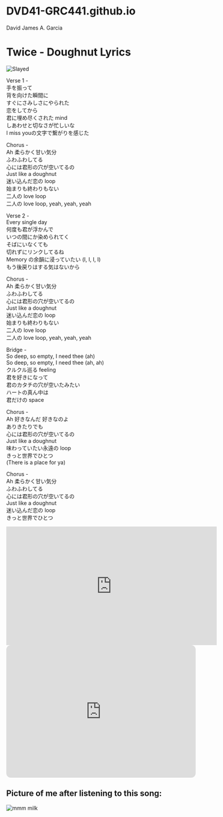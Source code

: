 # DVD41-GRC441.github.io
David James A. Garcia
# Twice - Doughnut Lyrics

![Slayed](https://upload.wikimedia.org/wikipedia/en/thumb/0/03/Twice_-_Doughnut.png/220px-Twice_-_Doughnut.png)

Verse 1 -   
手を振って  
背を向けた瞬間に  
すぐにさみしさにやられた  
恋をしてから  
君に埋め尽くされた mind  
しあわせと切なさが忙しいな  
I miss youの文字で繋がりを感じた 

Chorus -    
Ah 柔らかく甘い気分   
ふわふわしてる   
心には君形の穴が空いてるの   
Just like a doughnut   
迷い込んだ恋の loop   
始まりも終わりもない   
二人の love loop   
二人の love loop, yeah, yeah, yeah   

Verse 2 -    
Every single day   
何度も君が浮かんで   
いつの間にか染められてく   
そばにいなくても   
切れずにリンクしてるね   
Memory の余韻に浸っていたい (I, I, I, I)   
もう後戻りはする気はないから   

Chorus -   
Ah 柔らかく甘い気分   
ふわふわしてる   
心には君形の穴が空いてるの   
Just like a doughnut   
迷い込んだ恋の loop   
始まりも終わりもない   
二人の love loop   
二人の love loop, yeah, yeah, yeah   


Bridge -   
So deep, so empty, I need thee (ah)   
So deep, so empty, I need thee (ah, ah)   
クルクル巡る feeling   
君を好きになって   
君のカタチの穴が空いたみたい   
ハートの真ん中は   
君だけの space   

Chorus -   
Ah 好きなんだ 好きなのよ   
ありきたりでも   
心には君形の穴が空いてるの   
Just like a doughnut   
味わっていたい永遠の loop   
きっと世界でひとつ   
(There is a place for ya)   

Chorus -   
Ah 柔らかく甘い気分   
ふわふわしてる   
心には君形の穴が空いてるの   
Just like a doughnut   
迷い込んだ恋の loop   
きっと世界でひとつ   

<iframe width="560" height="315" src="https://www.youtube-nocookie.com/embed/VcOSUOpACq0?si=d6ymT4HHfZ-P6JwK&amp;controls=0" title="YouTube video player" frameborder="0" allow="accelerometer; autoplay; clipboard-write; encrypted-media; gyroscope; picture-in-picture; web-share" allowfullscreen></iframe>

<iframe style="border-radius:12px" src="https://open.spotify.com/embed/track/6YBcbXDYIITuyCEN2YwGRy?utm_source=generator" width="100%" height="352" frameBorder="0" allowfullscreen="" allow="autoplay; clipboard-write; encrypted-media; fullscreen; picture-in-picture" loading="lazy"></iframe>

## Picture of me after listening to this song:
![mmm milk](https://i.kym-cdn.com/photos/images/newsfeed/002/299/255/29d.jpeg)
